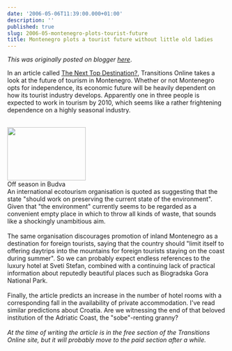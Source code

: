 ```yaml
---
date: '2006-05-06T11:39:00.000+01:00'
description: ''
published: true
slug: 2006-05-montenegro-plots-tourist-future
title: Montenegro plots a tourist future without little old ladies
---
```


*This was originally posted on blogger [here](https://blog.balkanology.com/2006/05/montenegro-plots-tourist-future.html)*.

In an article called <a href="http://www.tol.cz/look/TOL/article.tpl?IdLanguage=1&amp;IdPublication=4&amp;NrIssue=165&amp;NrSection=3&amp;NrArticle=16973">The Next Top Destination?</a>, Transitions Online takes a look at the future of tourism in Montenegro. Whether or not Montenegro opts for independence, its economic future will be heavily dependent on how its tourist industry develops. Apparently one in three people is expected to work in tourism by 2010, which seems like a rather frightening dependence on a highly seasonal industry.<br /><br /><div class="imageholder"><img alt="" border="0" height="122" src="http://www.balkanology.com/blog/images/serbiamontenegro_f_044_v2.jpg" width="180" /><br />Off season in Budva</div>An international ecotourism organisation is quoted as suggesting that the state "should work on preserving the current state of the environment". Given that "the environment" currently seems to be regarded as a convenient empty place in which to throw all kinds of waste, that sounds like a shockingly unambitious aim.<br /><br />The same organisation discourages promotion of inland Montenegro as a destination for foreign tourists, saying that the country should "limit itself to offering daytrips into the mountains for foreign tourists staying on the coast during summer". So we can probably expect endless references to the luxury hotel at Sveti Stefan, combined with a continuing lack of practical information about reputedly beautiful places such as Biogradska Gora National Park.<br /><br />Finally, the article predicts an increase in the number of hotel rooms with a corresponding fall in the availability of private accommodation. I've read similar predictions about Croatia. Are we witnessing the end of that beloved institution of the Adriatic Coast, the "sobe"-renting granny?<br /><br /><span style="font-style: italic;">At the time of writing the article is in the free section of the Transitions Online site, but it will probably move to the paid section after a while.</span>